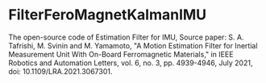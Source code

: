 # FilterFeroMagnetKalmanIMU
The open-source code of Estimation Filter for IMU, Source paper: S. A. Tafrishi, M. Svinin and M. Yamamoto, "A Motion Estimation Filter for Inertial Measurement Unit With On-Board Ferromagnetic Materials," in IEEE Robotics and Automation Letters, vol. 6, no. 3, pp. 4939-4946, July 2021, doi: 10.1109/LRA.2021.3067301.
